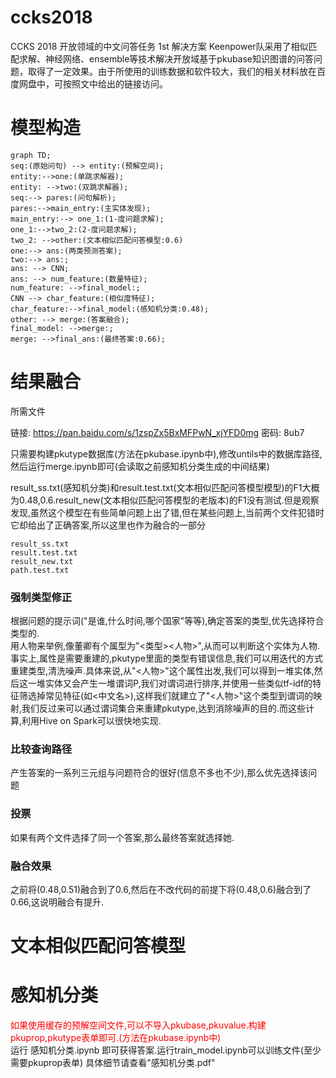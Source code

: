 # ccks2018
CCKS 2018 开放领域的中文问答任务 1st 解决方案
Keenpower队采用了相似匹配求解、神经网络、ensemble等技术解决开放域基于pkubase知识图谱的问答问题，取得了一定效果。由于所使用的训练数据和软件较大，我们的相关材料放在百度网盘中，可按照文中给出的链接访问。

# 模型构造

```flow
graph TD;
seq:(原始问句) --> entity:(预解空间);
entity:-->one:(单跳求解器);
entity: -->two:(双跳求解器);
seq:--> pares:(问句解析);
pares:-->main_entry:(主实体发现);
main_entry:--> one_1:(1-度问题求解);
one_1:-->two_2:(2-度问题求解);
two_2: -->other:(文本相似匹配问答模型:0.6)
one:--> ans:(两类预测答案);
two:--> ans:;
ans: --> CNN;
ans: --> num_feature:(数量特征);
num_feature: -->final_model:;
CNN --> char_feature:(相似度特征);
char_feature:-->final_model:(感知机分类:0.48);
other: --> merge:(答案融合);
final_model: -->merge:;
merge: -->final_ans:(最终答案:0.66);

```


# 结果融合

所需文件</br>

链接: https://pan.baidu.com/s/1zspZx5BxMFPwN_xjYFD0mg 密码: 8ub7

只需要构建pkutype数据库(方法在pkubase.ipynb中),修改untils中的数据库路径,然后运行merge.ipynb即可(会读取之前感知机分类生成的中间结果)</br>

result_ss.txt(感知机分类)和result.test.txt(文本相似匹配问答模型模型)的F1大概为0.48,0.6.result_new(文本相似匹配问答模型的老版本)的F1没有测试.但是观察发现,虽然这个模型在有些简单问题上出了错,但在某些问题上,当前两个文件犯错时它却给出了正确答案,所以这里也作为融合的一部分

```
result_ss.txt
result.test.txt
result_new.txt
path.test.txt
```

### 强制类型修正

根据问题的提示词("是谁,什么时间,哪个国家"等等),确定答案的类型,优先选择符合类型的.</br>
用人物来举例,像董卿有个属型为"<类型><人物>",从而可以判断这个实体为人物.事实上,属性是需要重建的,pkutype里面的类型有错误信息,我们可以用迭代的方式重建类型,清洗噪声.具体来说,从"<人物>"这个属性出发,我们可以得到一堆实体,然后这一堆实体又会产生一堆谓词P,我们对谓词进行排序,并使用一些类似tf-idf的特征筛选掉常见特征(如<中文名>),这样我们就建立了"<人物>"这个类型到谓词的映射,我们反过来可以通过谓词集合来重建pkutype,达到消除噪声的目的.而这些计算,利用Hive on Spark可以很快地实现.

### 比较查询路径

产生答案的一系列三元组与问题符合的很好(信息不多也不少),那么优先选择该问题

### 投票

如果有两个文件选择了同一个答案,那么最终答案就选择她.

### 融合效果
之前将(0.48,0.51)融合到了0.6,然后在不改代码的前提下将(0.48,0.6)融合到了0.66,这说明融合有提升.




# 文本相似匹配问答模型 


# 感知机分类

<font color ="red"> 如果使用缓存的预解空间文件,可以不导入pkubase,pkuvalue.构建pkuprop,pkutype表单即可.(方法在pkubase.ipynb中)</br></font>
运行  感知机分类.ipynb  即可获得答案.运行train_model.ipynb可以训练文件(至少需要pkuprop表单)
具体细节请查看"感知机分类.pdf"
